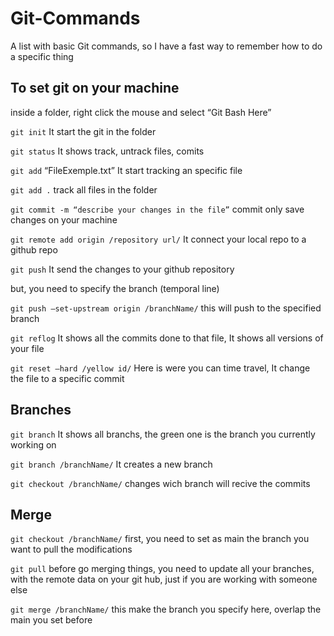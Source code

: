 # Git-Commands 
A list with basic Git commands, so I have a fast way to remember how to do a specific thing

## To set git on your machine

inside a folder, right click the mouse and select “Git Bash Here”

`git init` It start the git in the folder 

`git status` It shows track, untrack files, comits

`git add` “FileExemple.txt” It start tracking an specific file

`git add .` track all files in the folder

`git commit -m “describe your changes in the file”` commit only save changes on your machine

`git remote add origin /repository url/` It connect your local repo to a github repo

`git push` It send the changes to your github repository

but, you need to specify the branch (temporal line)

`git push —set-upstream origin /branchName/` this will push to the specified branch

`git reflog` It shows all the commits done to that file, It shows all versions of your file

`git reset —hard /yellow id/` Here is were you can time travel, It change the file to a specific commit

## Branches

`git branch` It shows all branchs, the green one is the branch you currently working on

`git branch /branchName/` It creates a new branch

`git checkout /branchName/` changes wich branch will recive the commits

## Merge

`git checkout /branchName/` first, you need to set as main the branch you want to pull the modifications

`git pull` before go merging things, you need to update all your branches, with the remote data on your git hub, just if you are working with someone else

`git merge /branchName/` this make the branch you specify here, overlap the main you set before
